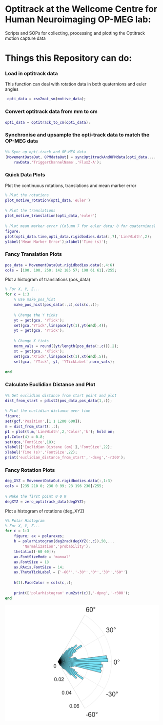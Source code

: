 # Optitrack at the Wellcome Centre for Human Neuroimaging OP-MEG lab:
Scripts and SOPs for collecting, processing and plotting the Optitrack motion capture data


# Things this Repository can do:


### Load in optitrack data

This function can deal with rotation data in both quaternions and euler angles

```matlab
 opti_data = csv2mat_sm(motive_data);
```
### Convert optitrack data from mm to cm

```matlab
opti_data = optitrack_to_cm(opti_data);
```
### Synchronise and upsample the opti-track data to match the OP-MEG data

```matlab
%% Sync up opti-track and OP-MEG data
[MovementDataOut, OPMdataOut] = syncOptitrackAndOPMdata(opti_data,...
	rawData,'TriggerChannelName','FluxZ-A');
```

### Quick Data Plots

Plot the continuous rotations, translations and mean marker error

```matlab
% Plot the rotations
plot_motive_rotation(opti_data,'euler')
    
% Plot the translations
plot_motive_translation(opti_data,'euler')

% Plot mean marker error (Column 7 for euler data; 8 for quaternions)
figure;
plot(opti_data.time,opti_data.rigidbodies.data(:,7),'LineWidth',2);
ylabel('Mean Marker Error');xlabel('Time (s)');
```

### Fancy Translation Plots

```matlab
pos_data = MovementDataOut.rigidbodies.data(:,4:6)
cols = [100, 100, 250; 142 185 57; 198 61 61]./255;
```

Plot a histogram of translations (pos_data)

```matlab
% For X, Y, Z...
for c = 1:3
    % Use make_pos_hist
    make_pos_hist(pos_data(:,c),cols(c,:));
    
    % Change the Y ticks
    yt = get(gca, 'YTick');
    set(gca,'YTick',linspace(yt(1),yt(end),4));
    yt = get(gca, 'YTick');

    % Change X ticks
    norm_vals = round((yt/length(pos_data(:,c))),2);
    xt = get(gca, 'XTick');
    set(gca,'XTick',linspace(xt(1),xt(end),5));
    set(gca, 'YTick', yt, 'YTickLabel',norm_vals);
    
end
```

### Calculate Euclidian Distance and Plot

```matlab
%% Get euclidian distance from start point and plot
dist_from_start = pdist2(pos_data,pos_data(1,:));

% Plot the euclidian distance over time
figure;
set(gcf,'Position',[1 1 1200 600]);
m = dist_from_start(:,:);
p1 = plot(t,m,'LineWidth',2,'Color','k'); hold on;
p1.Color(4) = 0.8;
set(gca,'FontSize',18);
ylabel(['Euclidian Distane (cm)'],'FontSize',22);
xlabel('Time (s)','FontSize',22);
print('euclidian_distance_from_start','-dsvg','-r300');
```

### Fancy Rotation Plots

```matlab
deg_XYZ = MovementDataOut.rigidbodies.data(:,1:3)
cols = [235 210 0; 230 0 99; 23 196 230]/255;

% Make the first point 0 0 0
degXYZ = zero_optitrack_data(degXYZ);
```

Plot a histogram of rotations (deg_XYZ)

```matlab
%% Polar Histogram
% For X, Y, Z...
for c = 1:3
    figure; ax = polaraxes;
    h = polarhistogram(deg2rad(degXYZ(:,c)),50,...
        'Normalization','probability');
    thetalim([-60 60]);
    ax.FontSizeMode = 'manual'
    ax.FontSize = 18
    ax.RAxis.FontSize = 14;
    ax.ThetaTickLabel = {'-60°','-30°','0°','30°','60°'}
    
    h(1).FaceColor = cols(c,:);

    print(['polarhistogram' num2str(c)],'-dpng','-r300');
end
```

![](./media/polarhistogram3.png)